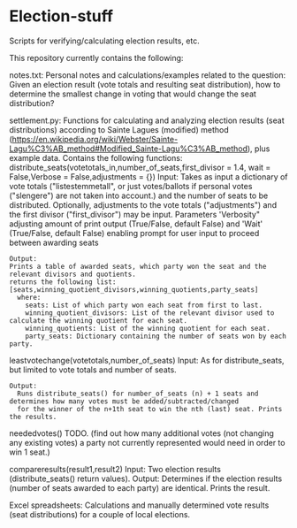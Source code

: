 # Election-stuff
Scripts for verifying/calculating election results, etc.

This repository currently contains the following:

notes.txt: Personal notes and calculations/examples related to the question:
Given an election result (vote totals and resulting seat distribution), how to determine the smallest change in voting that would change
the seat distribution?

settlement.py: Functions for calculating and analyzing election results (seat distributions) according to Sainte Lagues (modified) method
(https://en.wikipedia.org/wiki/Webster/Sainte-Lagu%C3%AB_method#Modified_Sainte-Lagu%C3%AB_method), plus example data.
Contains the following functions:
  distribute_seats(votetotals_in,number_of_seats,first_divisor = 1.4, wait = False,Verbose = False,adjustments = {})
    Input:
    Takes as input a dictionary of vote totals ("listestemmetall", or just votes/ballots if personal votes ("slengere") are not taken into account.) and the number of seats to be distributed.
    Optionally, adjustments to the vote totals ("adjustments")  and the first divisor ("first_divisor") may be input.
    Parameters 'Verbosity" adjusting amount of print output (True/False, default False) and 'Wait' (True/False, default False) enabling prompt for user input to proceed between awarding seats 
    
    Output:
    Prints a table of awarded seats, which party won the seat and the relevant divisors and quotients.
    returns the following list: [seats,winning_quotient_divisors,winning_quotients,party_seats]
      where:
        seats: List of which party won each seat from first to last.
        winning_quotient_divisors: List of the relevant divisor used to calculate the winning quotient for each seat. 
        winning_quotients: List of the winning quotient for each seat.
        party_seats: Dictionary containing the number of seats won by each party.
        
  leastvotechange(votetotals,number_of_seats)
    Input:
      As for distribute_seats, but limited to vote totals and number of seats.
      
    Output:
      Runs distribute_seats() for number_of_seats (n) + 1 seats and determines how many votes must be added/subtracted/changed
      for the winner of the n+1th seat to win the nth (last) seat. Prints the results.
      
   neededvotes()
      TODO. (find out how many additional votes (not changing any existing votes) a party not currently represented would need in order to win 1 seat.)
      
   compareresults(result1,result2)
      Input: Two election results (distribute_seats() return values).
      Output: Determines if the election results (number of seats awarded to each party) are identical. Prints the result.
      
    
     
     
Excel spreadsheets: Calculations and manually determined vote results (seat distributions) for a couple of local elections.
